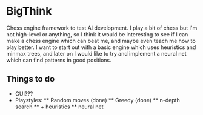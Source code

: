 # BigThink

Chess engine framework to test AI development. I play a bit of chess but I'm not high-level or anything, so I think it would be interesting to see if I can make a chess engine which can beat me, and maybe even teach me how to play better. I want to start out with a basic engine which uses heuristics and minmax trees, and later on I would like to try and implement a neural net which can find patterns in good positions.

## Things to do

* GUI???
* Playstyles:
** Random moves (done)
** Greedy (done)
** n-depth search
** + heuristics
** neural net